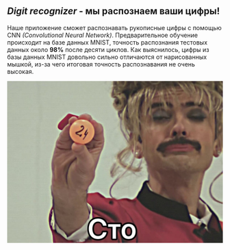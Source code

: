 *Digit recognizer* - мы распознаем ваши цифры!
-------------

Наше приложение сможет распознавать рукописные цифры с помощью CNN *(Convolutional Neural Network)*. Предварительное обучение происходит на базе данных MNIST, точность распознания тестовых данных около **98%** после десяти циклов.
Как выяснилось, цифры из базы данных MNIST довольно сильно отличаются от нарисованных мышкой, из-за чего итоговая точность распознавания не очень высокая.

![Коротко о нашей нейросетке](https://github.com/ksyu-zait/project_2020/blob/master/24NgYdXNMho.jpg)
